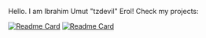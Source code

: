 Hello. I am Ibrahim Umut "tzdevil" Erol! Check my projects:

[![Readme Card](https://github-readme-stats.vercel.app/api/pin/?username=tzdevil&repo=Word-Sleuth)](https://github.com/tzdevil/Word-Sleuth)
[![Readme Card](https://github-readme-stats.vercel.app/api/pin/?username=tzdevil&repo=Harvest-Hustle)](https://github.com/tzdevil/Harvest-Hustle)
